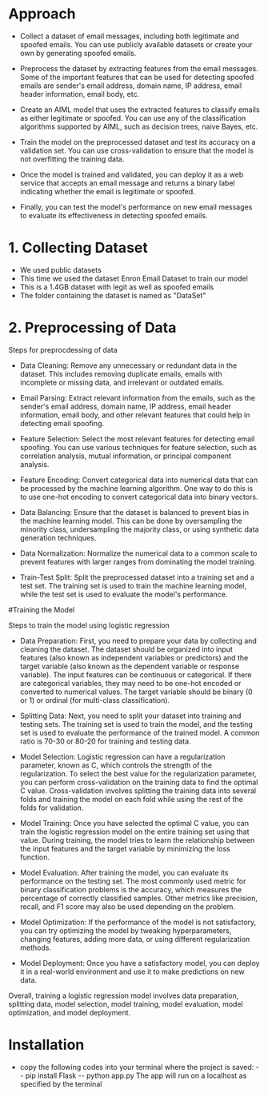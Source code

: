 # Approach

- Collect a dataset of email messages, including both legitimate and spoofed emails. You can use publicly available datasets or create your own by generating spoofed emails.

- Preprocess the dataset by extracting features from the email messages. Some of the important features that can be used for detecting spoofed emails are sender's email address, domain name, IP address, email header information, email body, etc.

- Create an AIML model that uses the extracted features to classify emails as either legitimate or spoofed. You can use any of the classification algorithms supported by AIML, such as decision trees, naive Bayes, etc.

- Train the model on the preprocessed dataset and test its accuracy on a validation set. You can use cross-validation to ensure that the model is not overfitting the training data.

- Once the model is trained and validated, you can deploy it as a web service that accepts an email message and returns a binary label indicating whether the email is legitimate or spoofed.

- Finally, you can test the model's performance on new email messages to evaluate its effectiveness in detecting spoofed emails.

# 1. Collecting Dataset

- We used public datasets
- This time we used the dataset Enron Email Dataset to train our model
- This is a 1.4GB dataset with legit as well as spoofed emails
- The folder containing the dataset is named as "DataSet"

# 2. Preprocessing of Data

Steps for preprocdessing of data

- Data Cleaning: Remove any unnecessary or redundant data in the dataset. This includes removing duplicate emails, emails with incomplete or missing data, and irrelevant or outdated emails.

- Email Parsing: Extract relevant information from the emails, such as the sender's email address, domain name, IP address, email header information, email body, and other relevant features that could help in detecting email spoofing.

- Feature Selection: Select the most relevant features for detecting email spoofing. You can use various techniques for feature selection, such as correlation analysis, mutual information, or principal component analysis.

- Feature Encoding: Convert categorical data into numerical data that can be processed by the machine learning algorithm. One way to do this is to use one-hot encoding to convert categorical data into binary vectors.

- Data Balancing: Ensure that the dataset is balanced to prevent bias in the machine learning model. This can be done by oversampling the minority class, undersampling the majority class, or using synthetic data generation techniques.

- Data Normalization: Normalize the numerical data to a common scale to prevent features with larger ranges from dominating the model training.

- Train-Test Split: Split the preprocessed dataset into a training set and a test set. The training set is used to train the machine learning model, while the test set is used to evaluate the model's performance.

#Training the Model

Steps to train the model using logistic regression

- Data Preparation: First, you need to prepare your data by collecting and cleaning the dataset. The dataset should be organized into input features (also known as independent variables or predictors) and the target variable (also known as the dependent variable or response variable). The input features can be continuous or categorical. If there are categorical variables, they may need to be one-hot encoded or converted to numerical values. The target variable should be binary (0 or 1) or ordinal (for multi-class classification).

- Splitting Data: Next, you need to split your dataset into training and testing sets. The training set is used to train the model, and the testing set is used to evaluate the performance of the trained model. A common ratio is 70-30 or 80-20 for training and testing data.

- Model Selection: Logistic regression can have a regularization parameter, known as C, which controls the strength of the regularization. To select the best value for the regularization parameter, you can perform cross-validation on the training data to find the optimal C value. Cross-validation involves splitting the training data into several folds and training the model on each fold while using the rest of the folds for validation.

- Model Training: Once you have selected the optimal C value, you can train the logistic regression model on the entire training set using that value. During training, the model tries to learn the relationship between the input features and the target variable by minimizing the loss function.

- Model Evaluation: After training the model, you can evaluate its performance on the testing set. The most commonly used metric for binary classification problems is the accuracy, which measures the percentage of correctly classified samples. Other metrics like precision, recall, and F1 score may also be used depending on the problem.

- Model Optimization: If the performance of the model is not satisfactory, you can try optimizing the model by tweaking hyperparameters, changing features, adding more data, or using different regularization methods.

- Model Deployment: Once you have a satisfactory model, you can deploy it in a real-world environment and use it to make predictions on new data.

Overall, training a logistic regression model involves data preparation, splitting data, model selection, model training, model evaluation, model optimization, and model deployment.

# Installation

- copy the following codes into your terminal where the project is saved:
-- pip install Flask
-- python app.py
The app will run on a localhost as specified by the terminal
